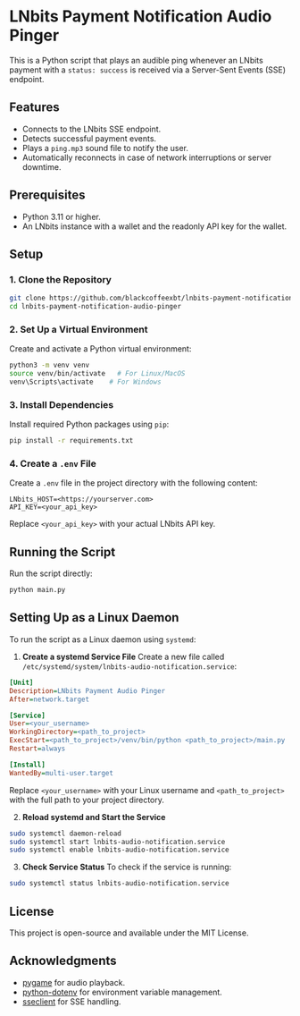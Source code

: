 # LNbits Payment Notification Audio Pinger

This is a Python script that plays an audible ping whenever an LNbits payment with a `status: success` is received via a Server-Sent Events (SSE) endpoint.

## Features
- Connects to the LNbits SSE endpoint.
- Detects successful payment events.
- Plays a `ping.mp3` sound file to notify the user.
- Automatically reconnects in case of network interruptions or server downtime.

## Prerequisites
- Python 3.11 or higher.
- An LNbits instance with a wallet and the readonly API key for the wallet.

## Setup

### 1. Clone the Repository
```bash
git clone https://github.com/blackcoffeexbt/lnbits-payment-notification-audio-pinger.git
cd lnbits-payment-notification-audio-pinger
```

### 2. Set Up a Virtual Environment
Create and activate a Python virtual environment:
```bash
python3 -m venv venv
source venv/bin/activate   # For Linux/MacOS
venv\Scripts\activate    # For Windows
```

### 3. Install Dependencies
Install required Python packages using `pip`:
```bash
pip install -r requirements.txt
```

### 4. Create a `.env` File
Create a `.env` file in the project directory with the following content:
```env
LNbits_HOST=<https://yourserver.com>
API_KEY=<your_api_key>
```
Replace `<your_api_key>` with your actual LNbits API key.

## Running the Script
Run the script directly:
```bash
python main.py
```

## Setting Up as a Linux Daemon
To run the script as a Linux daemon using `systemd`:

1. **Create a systemd Service File**
Create a new file called `/etc/systemd/system/lnbits-audio-notification.service`:
```ini
[Unit]
Description=LNbits Payment Audio Pinger
After=network.target

[Service]
User=<your_username>
WorkingDirectory=<path_to_project>
ExecStart=<path_to_project>/venv/bin/python <path_to_project>/main.py
Restart=always

[Install]
WantedBy=multi-user.target
```
Replace `<your_username>` with your Linux username and `<path_to_project>` with the full path to your project directory.

2. **Reload systemd and Start the Service**
```bash
sudo systemctl daemon-reload
sudo systemctl start lnbits-audio-notification.service
sudo systemctl enable lnbits-audio-notification.service
```

3. **Check Service Status**
To check if the service is running:
```bash
sudo systemctl status lnbits-audio-notification.service
```

## License
This project is open-source and available under the MIT License.

## Acknowledgments
- [pygame](https://www.pygame.org/) for audio playback.
- [python-dotenv](https://pypi.org/project/python-dotenv/) for environment variable management.
- [sseclient](https://pypi.org/project/sseclient/) for SSE handling.

